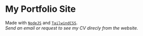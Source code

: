 # My Portfolio Site

Made with [`NodeJS`](https://nodejs.org/en) and [`TailwindCSS`](https://tailwindcss.com/).  
_Send an email or request to see my CV direcly from the website._